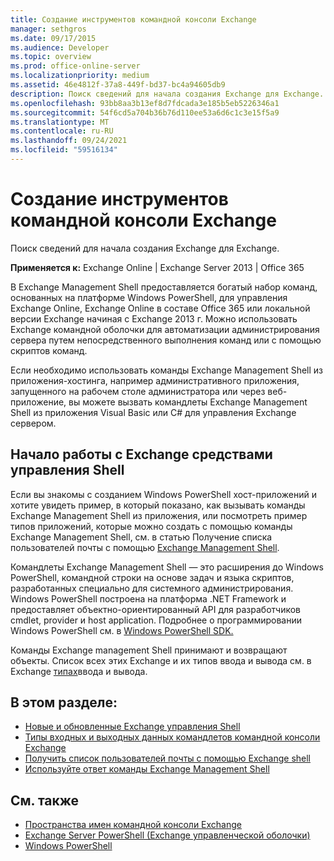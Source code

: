 ```yaml
---
title: Создание инструментов командной консоли Exchange
manager: sethgros
ms.date: 09/17/2015
ms.audience: Developer
ms.topic: overview
ms.prod: office-online-server
ms.localizationpriority: medium
ms.assetid: 46e4812f-37a8-449f-bd37-bc4a94605db9
description: Поиск сведений для начала создания Exchange для Exchange.
ms.openlocfilehash: 93bb8aa3b13ef8d7fdcada3e185b5eb5226346a1
ms.sourcegitcommit: 54f6cd5a704b36b76d110ee53a6d6c1c3e15f5a9
ms.translationtype: MT
ms.contentlocale: ru-RU
ms.lasthandoff: 09/24/2021
ms.locfileid: "59516134"
---
```

# <a name="create-exchange-management-shell-tools"></a>Создание инструментов командной консоли Exchange

Поиск сведений для начала создания Exchange для Exchange.

**Применяется к:** Exchange Online | Exchange Server 2013 | Office 365
  
В Exchange Management Shell предоставляется богатый набор команд, основанных на платформе Windows PowerShell, для управления Exchange Online, Exchange Online в составе Office 365 или локальной версии Exchange начиная с Exchange 2013 г. Можно использовать Exchange командной оболочки для автоматизации администрирования сервера путем непосредственного выполнения команд или с помощью скриптов команд.
  
Если необходимо использовать команды Exchange Management Shell из приложения-хостинга, например административного приложения, запущенного на рабочем столе администратора или через веб-приложение, вы можете вызвать командлеты Exchange Management Shell из приложения Visual Basic или C# для управления Exchange сервером.
  
## <a name="get-started-with-exchange-management-shell-tools"></a>Начало работы с Exchange средствами управления Shell
<a name="SP15GettingStartedTemplate_WhatDoYouNeed"> </a>

Если вы знакомы с созданием Windows PowerShell хост-приложений и хотите увидеть пример, в который показано, как вызывать команды Exchange Management Shell из приложения, или посмотреть пример типов приложений, которые можно создать с помощью команды Exchange Management Shell, см. в статью Получение списка пользователей почты с помощью [Exchange Management Shell](how-to-get-a-list-of-mail-users-by-using-the-exchange-management-shell.md).
  
Командлеты Exchange Management Shell — это расширения до Windows PowerShell, командной строки на основе задач и языка скриптов, разработанных специально для системного администрирования. Windows PowerShell построена на платформа .NET Framework и предоставляет объектно-ориентированный API для разработчиков cmdlet, provider и host application. Подробнее о программировании Windows PowerShell см. в [Windows PowerShell SDK.](https://msdn.microsoft.com/library/dd835506%28VS.85%29.aspx)
  
Команды Exchange management Shell принимают и возвращают объекты. Список всех этих Exchange и их типов ввода и вывода см. в Exchange [типах](exchange-management-shell-cmdlet-input-and-output-types.md)ввода и вывода.
  
## <a name="in-this-section"></a>В этом разделе:

- [Новые и обновленные Exchange управления Shell](new-and-updated-exchange-management-shell-cmdlets.md)  
- [Типы входных и выходных данных командлетов командной консоли Exchange](exchange-management-shell-cmdlet-input-and-output-types.md)
- [Получить список пользователей почты с помощью Exchange shell](how-to-get-a-list-of-mail-users-by-using-the-exchange-management-shell.md)
- [Используйте ответ команды Exchange Management Shell](how-to-use-the-exchange-management-shell-cmdlet-response.md)


## <a name="see-also"></a>См. также

- [Пространства имен командной консоли Exchange](exchange-management-shell-namespaces.md)  
- [Exchange Server PowerShell (Exchange управленческой оболочки)](https://docs.microsoft.com/powershell/exchange/exchange-server/exchange-management-shell?view=exchange-ps)  
- [Windows PowerShell](https://msdn.microsoft.com/library/dd835506%28v=vs.85%29.aspx)
    

